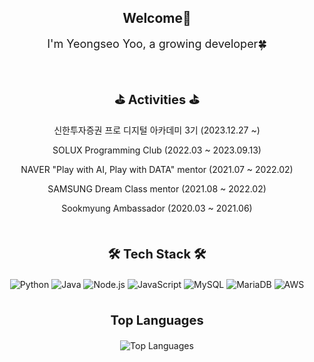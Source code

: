 <div align="center">
  
<h2>Welcome👋</h2>
<p style="font-size: 18px;">I'm Yeongseo Yoo, a growing developer🍀</p>
<br/>

<p style="font-size: 20px; font-weight: bold;">⛳ Activities ⛳</p>
<p style="text-align: center;">신한투자증권 프로 디지털 아카데미 3기 (2023.12.27 ~)</p>
<p style="text-align: center;">SOLUX Programming Club (2022.03 ~ 2023.09.13)</p>
<p style="text-align: center;">NAVER "Play with AI, Play with DATA" mentor (2021.07 ~ 2022.02)</p>
<p style="text-align: center;">SAMSUNG Dream Class mentor (2021.08 ~ 2022.02)</p>
<p style="text-align: center;">Sookmyung Ambassador (2020.03 ~ 2021.06)</p>
<br/>

<p style="font-size: 20px; font-weight: bold;">🛠 Tech Stack 🛠</p>
<img src="https://img.shields.io/badge/Python-3766AB?style=flat&logo=Python&logoColor=white" alt="Python"/> 
<img src="https://img.shields.io/badge/Java-007396?style=flat&logo=OpenJDK&logoColor=white" alt="Java"/> 
<img src="https://img.shields.io/badge/Node.js-lightgray?style=flat&logo=nodedotjs&logoColor=339933" alt="Node.js"/> 
<img src="https://img.shields.io/badge/JavaScript-F7DF1E?style=flat&logo=javascript&logoColor=black" alt="JavaScript"/> 
<img src="https://img.shields.io/badge/MySQL-lightpink?style=flat&logo=mysql&logoColor=4479A1" alt="MySQL"/> 
<img src="https://img.shields.io/badge/MariaDB-white?style=flat&logo=mariadb&logoColor=003545" alt="MariaDB"/> 
<img src="https://img.shields.io/badge/AWS-black?style=flat&logo=amazonaws&logoColor=white" alt="AWS"/> 
<br/> <br/> 

<p style="font-size: 20px; font-weight: bold;">Top Languages</p>
<img src="https://github-readme-stats.vercel.app/api/top-langs/?username=anuraghazra&hide=Makefile,typescript,html,GO,javascript,css,Rust,GLSL,Shell,Astro&layout=compact" alt="Top Languages"/>
</div>
